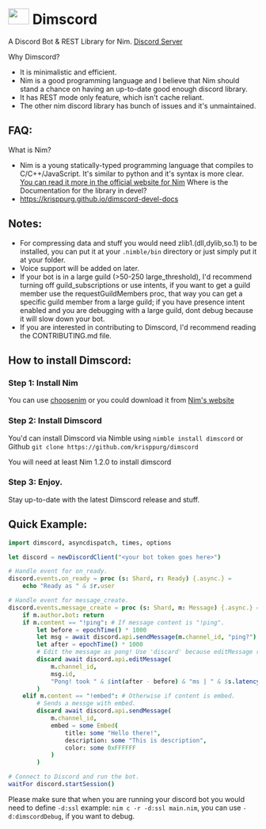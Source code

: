 
# <img src="assets/dimscord.png" width="42px" height="32px"/>  Dimscord
A Discord Bot & REST Library for Nim. [Discord Server](https://discord.gg/bw4mHUV)

Why Dimscord?
 * It is minimalistic and efficient. 
 * Nim is a good programming language and I believe that Nim should stand a chance on having an up-to-date good enough discord library.
 * It has REST mode only feature, which isn't cache reliant.
 * The other nim discord library has bunch of issues and it's unmaintained.
 
 ## FAQ:
 What is Nim?
   * Nim is a young statically-typed programming language that compiles to C/C++/JavaScript. It's similar to python and it's syntax is more clear. [You can read it more in the official website for Nim](https://nim-lang.org)
 Where is the Documentation for the library in devel?
   * https://krisppurg.github.io/dimscord-devel-docs

## Notes:
 * For compressing data and stuff you would need zlib1.(dll,dylib,so.1) to be installed, you can put it at your `.nimble/bin` directory or just simply put it at your folder.
 * Voice support will be added on later.
 * If your bot is in a large guild (>50-250 large_threshold), I'd recommend turning off guild_subscriptions or use intents, if you want to get a guild member use the requestGuildMembers proc, that way you can get a specific guild member from a large guild; if you have presence intent enabled and you are debugging with a large guild,
 dont debug because it will slow down your bot.
 * If you are interested in contributing to Dimscord, I'd recommend reading the CONTRIBUTING.md file.

## How to install Dimscord:
### Step 1: Install Nim

 You can use [choosenim](https://github.com/dom96/choosenim) or you could download it from [Nim's website](https://nim-lang.org/install.html)

 ### Step 2: Install Dimscord
 You'd can install Dimscord via Nimble using `nimble install dimscord` or Github `git clone https://github.com/krisppurg/dimscord`

You will need at least Nim 1.2.0 to install dimscord
 
 ### Step 3: Enjoy.
 Stay up-to-date with the latest Dimscord release and stuff.

## Quick Example:
```nim
import dimscord, asyncdispatch, times, options

let discord = newDiscordClient("<your bot token goes here>")

# Handle event for on_ready.
discord.events.on_ready = proc (s: Shard, r: Ready) {.async.} =
    echo "Ready as " & $r.user

# Handle event for message_create.
discord.events.message_create = proc (s: Shard, m: Message) {.async.} =
    if m.author.bot: return
    if m.content == "!ping": # If message content is "!ping".
        let before = epochTime() * 1000
        let msg = await discord.api.sendMessage(m.channel_id, "ping?")
        let after = epochTime() * 1000
        # Edit the message as pong! Use 'discard' because editMessage returns a new message.
        discard await discord.api.editMessage(
            m.channel_id,
            msg.id, 
            "Pong! took " & $int(after - before) & "ms | " & $s.latency() & "ms."
        )
    elif m.content == "!embed": # Otherwise if content is embed.
        # Sends a messge with embed.
        discard await discord.api.sendMessage(
            m.channel_id,
            embed = some Embed(
                title: some "Hello there!", 
                description: some "This is description",
                color: some 0xFFFFFF
            )
        )

# Connect to Discord and run the bot.
waitFor discord.startSession()
```
Please make sure that when you are running your discord bot you would need to define `-d:ssl` example: `nim c -r -d:ssl main.nim`, you can use `-d:dimscordDebug`, if you want to debug.